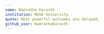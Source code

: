 ```yaml
---
name: Namratha Karanth
institution: REVA University
quote: Most powerful outcomes are delayed.
github_user: NamrathaKaranth
---
```

